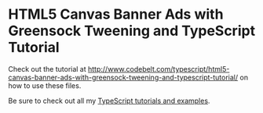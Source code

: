 HTML5 Canvas Banner Ads with Greensock Tweening and TypeScript Tutorial
=========================================

Check out the tutorial at <a href="http://www.codebelt.com/typescript/html5-canvas-banner-ads-with-greensock-tweening-and-typescript-tutorial/">http://www.codebelt.com/typescript/html5-canvas-banner-ads-with-greensock-tweening-and-typescript-tutorial/</a> on how to use these files.

Be sure to check out all my [TypeScript tutorials and examples](http://www.codebelt.com/category/typescript/).
